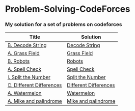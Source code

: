 # Problem-Solving-CodeForces
### My solution for a set of problems on codeforces

Title | Solution 
--- | --- 
[B. Decode String](https://codeforces.com/problemset/problem/1729/B) | [Decode String](https://github.com/MaiElkhodery/Problem-Solving-CodeForces/blob/main/CodeForces/Decode%20String.java)
[A. Grass Field](https://codeforces.com/problemset/problem/1701/A) | [Grass Field](https://github.com/MaiElkhodery/Problem-Solving-CodeForces/blob/main/CodeForces/GrassField.java)
[B. Robots](https://codeforces.com/problemset/problem/1680/B) | [Robots](https://github.com/MaiElkhodery/Problem-Solving-CodeForces/blob/main/CodeForces/Robots.java)
[A. Spell Check](https://codeforces.com/problemset/problem/1722/A) | [Spell Check](https://github.com/MaiElkhodery/Problem-Solving-CodeForces/blob/main/CodeForces/Spell%20Check.java)
[I. Split the Number](https://codeforces.com/gym/101810/problem/I) | [Split the Number](https://github.com/MaiElkhodery/Problem-Solving-CodeForces/blob/main/CodeForces/SplitNumber.java)
[C. Different Differences](https://codeforces.com/problemset/problem/1772/C) | [Different Differences](https://github.com/MaiElkhodery/Problem-Solving-CodeForces/blob/main/CodeForces/DifferentDifferences.java)
[A. Watermelon](https://codeforces.com/problemset/problem/4/A) | [Watermelon](https://github.com/MaiElkhodery/Problem-Solving-CodeForces/blob/main/CodeForces/Watermelon.java)
[A. Mike and palindrome](https://codeforces.com/problemset/problem/798/A) | [Mike and palindrome](https://github.com/MaiElkhodery/Problem-Solving-CodeForces/blob/main/CodeForces/MikeAndpalindrome.java)
